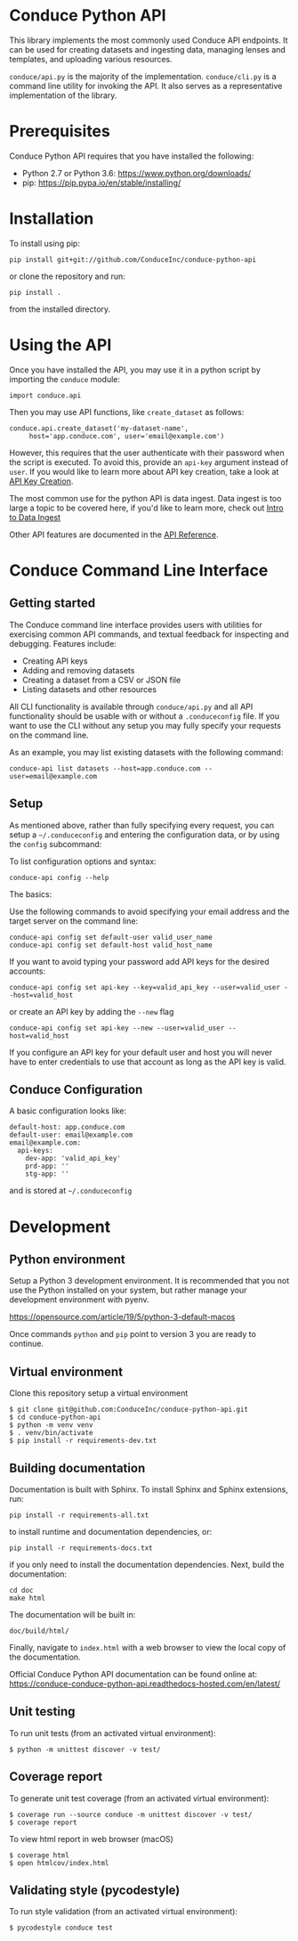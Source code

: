 # Conduce Python API

This library implements the most commonly used Conduce API endpoints. It can be used for creating datasets and ingesting data, managing lenses and templates, and uploading various resources.

`conduce/api.py` is the majority of the implementation. `conduce/cli.py` is a command line utility for invoking the API. It also serves as a representative implementation of the library.

# Prerequisites

Conduce Python API requires that you have installed the following:

* Python 2.7 or Python 3.6: https://www.python.org/downloads/
* pip: https://pip.pypa.io/en/stable/installing/

# Installation

To install using pip:

```
pip install git+git://github.com/ConduceInc/conduce-python-api
```

or clone the repository and run:

```
pip install .
```

from the installed directory.

# Using the API

Once you have installed the API, you may use it in a python script by importing the `conduce` module:

```
import conduce.api
```

Then you may use API functions, like `create_dataset` as follows:

```
conduce.api.create_dataset('my-dataset-name',
     host='app.conduce.com', user='email@example.com')
```

However, this requires that the user authenticate with their password when the script is executed. To avoid this, provide an `api-key` argument instead of `user`. If you would like to learn more about API key creation, take a look at [API Key Creation](https://conduce-conduce-python-api.readthedocs-hosted.com/en/latest/api-key-creation.html).

The most common use for the python API is data ingest. Data ingest is too large a topic to be covered here, if you'd like to learn more, check out [Intro to Data Ingest](https://conduce-conduce-python-api.readthedocs-hosted.com/en/latest/data-ingest.html)

Other API features are documented in the [API Reference](https://conduce-conduce-python-api.readthedocs-hosted.com/en/latest/api-ref.html).

# Conduce Command Line Interface

## Getting started

The Conduce command line interface provides users with utilities for exercising common API commands, and textual feedback for inspecting and debugging. Features include:

* Creating API keys
* Adding and removing datasets
* Creating a dataset from a CSV or JSON file
* Listing datasets and other resources

All CLI functionality is available through `conduce/api.py` and all API functionality should be usable with or without a `.conduceconfig` file. If you want to use the CLI without any setup you may fully specify your requests on the command line.

As an example, you may list existing datasets with the following command:

```
conduce-api list datasets --host=app.conduce.com --user=email@example.com
```

## Setup

As mentioned above, rather than fully specifying every request, you can setup a `~/.conduceconfig` and entering the configuration data, or by using the `config` subcommand:

To list configuration options and syntax:

```
conduce-api config --help
```

The basics:

Use the following commands to avoid specifying your email address and the target server on the command line:

```
conduce-api config set default-user valid_user_name
conduce-api config set default-host valid_host_name
```

If you want to avoid typing your password add API keys for the desired accounts:

```
conduce-api config set api-key --key=valid_api_key --user=valid_user --host=valid_host
```

or create an API key by adding the `--new` flag

```
conduce-api config set api-key --new --user=valid_user --host=valid_host
```

If you configure an API key for your default user and host you will never have to enter credentials to use that account as long as the API key is valid.

## Conduce Configuration

A basic configuration looks like:

```
default-host: app.conduce.com
default-user: email@example.com
email@example.com:
  api-keys:
    dev-app: 'valid_api_key'
    prd-app: ''
    stg-app: ''
```

and is stored at `~/.conduceconfig`

# Development

## Python environment

Setup a Python 3 development environment. It is recommended that you not use the Python installed on your system, but rather manage your development environment with pyenv.

https://opensource.com/article/19/5/python-3-default-macos

Once commands `python` and `pip` point to version 3 you are ready to continue.

## Virtual environment

Clone this repository setup a virtual environment

```
$ git clone git@github.com:ConduceInc/conduce-python-api.git
$ cd conduce-python-api
$ python -m venv venv
$ . venv/bin/activate
$ pip install -r requirements-dev.txt
```

## Building documentation

Documentation is built with Sphinx. To install Sphinx and Sphinx extensions, run:

```
pip install -r requirements-all.txt
```

to install runtime and documentation dependencies, or:

```
pip install -r requirements-docs.txt
```

if you only need to install the documentation dependencies. Next, build the documentation:

```
cd doc
make html
```

The documentation will be built in:

```
doc/build/html/
```

Finally, navigate to `index.html` with a web browser to view the local copy of the documentation.

Official Conduce Python API documentation can be found online at: https://conduce-conduce-python-api.readthedocs-hosted.com/en/latest/

## Unit testing

To run unit tests (from an activated virtual environment):

```
$ python -m unittest discover -v test/
```

## Coverage report

To generate unit test coverage (from an activated virtual environment):

```
$ coverage run --source conduce -m unittest discover -v test/
$ coverage report
```

To view html report in web browser (macOS)

```
$ coverage html
$ open htmlcov/index.html
```

## Validating style (pycodestyle)

To run style validation (from an activated virtual environment):

```
$ pycodestyle conduce test
```
